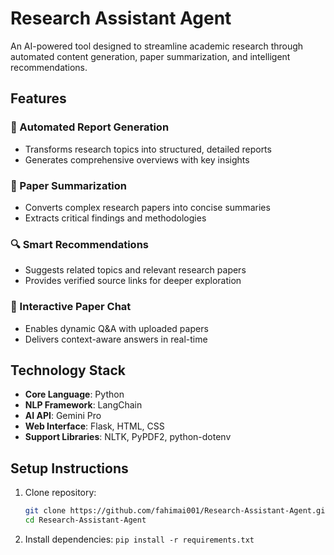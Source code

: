 # Research Assistant Agent

An AI-powered tool designed to streamline academic research through automated content generation, paper summarization, and intelligent recommendations.

## Features

### 🚀 Automated Report Generation
- Transforms research topics into structured, detailed reports
- Generates comprehensive overviews with key insights

### 📄 Paper Summarization
- Converts complex research papers into concise summaries
- Extracts critical findings and methodologies

### 🔍 Smart Recommendations
- Suggests related topics and relevant research papers
- Provides verified source links for deeper exploration

### 💬 Interactive Paper Chat
- Enables dynamic Q&A with uploaded papers
- Delivers context-aware answers in real-time

## Technology Stack

- **Core Language**: Python
- **NLP Framework**: LangChain
- **AI API**: Gemini Pro
- **Web Interface**: Flask, HTML, CSS
- **Support Libraries**: NLTK, PyPDF2, python-dotenv

## Setup Instructions

1. Clone repository:
   ```bash
   git clone https://github.com/fahimai001/Research-Assistant-Agent.git
   cd Research-Assistant-Agent

2. Install dependencies:
    `pip install -r requirements.txt`

    